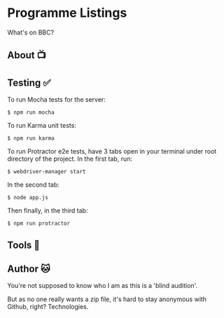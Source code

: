 # Programme Listings

What's on BBC?

## About :tv:

## Testing :white_check_mark:

To run Mocha tests for the server:
```
$ npm run mocha
```

To run Karma unit tests:
```
$ npm run karma
```

To run Protractor e2e tests, have 3 tabs open in your terminal under root directory of the project. In the first tab, run:
```
$ webdriver-manager start
```
In the second tab:
```
$ node app.js
```
Then finally, in the third tab:
```
$ npm run protractor
```



## Tools :wrench:

## Author :cat:
You're not supposed to know who I am as this is a 'blind audition'.

But as no one really wants a zip file, it's hard to stay anonymous with Github, right? Technologies.
